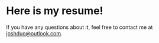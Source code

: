 # Here is my resume!
If you have any questions about it, feel free to contact me at joshduo@outlook.com.
